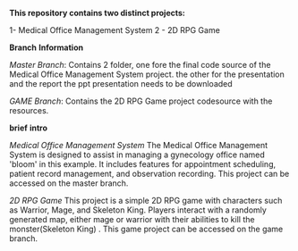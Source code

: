 **This repository contains two distinct projects:**

1- Medical Office Management System
2 - 2D RPG Game

**Branch** **Information**

_Master_ _Branch_: Contains 2 folder, one fore the final code source of the Medical Office Management System project. the other for the presentation and the report 
the ppt presentation needs to be downloaded 

_GAME_ _Branch_: Contains the 2D RPG Game project codesource with the resources.


**brief** **intro**

_Medical Office Management System_
The Medical Office Management System is designed to assist in managing a gynecology office named 'bloom' in this example. It includes features for appointment scheduling, patient record management, and observation recording. This project can be accessed on the master branch.

_2D RPG Game_
This project is a simple 2D RPG game with characters such as Warrior, Mage, and Skeleton King. Players interact with a randomly generated map, either mage or warrior with their abilities to kill the monster(Skeleton King) . This game project can be accessed on the game branch.
